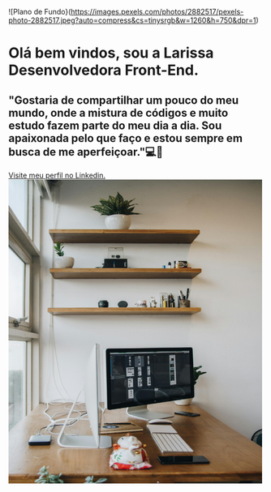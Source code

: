 ![Plano de Fundo}(https://images.pexels.com/photos/2882517/pexels-photo-2882517.jpeg?auto=compress&cs=tinysrgb&w=1260&h=750&dpr=1)




<h1> Olá bem vindos, sou a Larissa Desenvolvedora Front-End.</h1>
<h2> "Gostaria de compartilhar um pouco do meu mundo, onde a mistura de códigos e muito estudo fazem parte do meu dia a dia. Sou apaixonada pelo que faço e estou sempre em busca de me aperfeiçoar."💻💖</h2>
<a href="/https:/www.linkedin.com/in/larissarmiguel">Visite meu perfil no Linkedin.</a> 
<img src="https://github.com/LariMigueel/LariMigueel/blob/main/foto.jpg" width="500" height="600">



